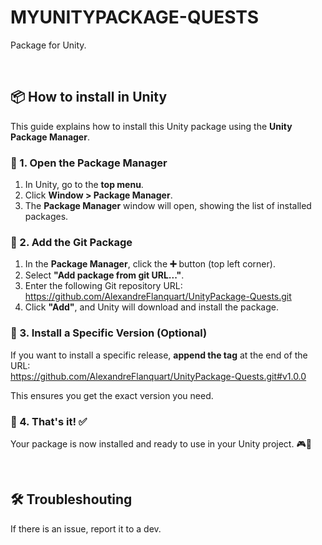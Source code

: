 # MYUNITYPACKAGE-QUESTS 
Package for Unity.

<br>

## 📦 How to install in Unity
This guide explains how to install this Unity package using the **Unity Package Manager**.

### 🔹 1. Open the Package Manager
1. In Unity, go to the **top menu**.
2. Click **Window > Package Manager**.
3. The **Package Manager** window will open, showing the list of installed packages.

### 🔹 2. Add the Git Package
1. In the **Package Manager**, click the **➕** button (top left corner).
2. Select **"Add package from git URL..."**.
3. Enter the following Git repository URL: <br>
   https://github.com/AlexandreFlanquart/UnityPackage-Quests.git
4. Click **"Add"**, and Unity will download and install the package.

### 🔹 3. Install a Specific Version (Optional)
If you want to install a specific release, **append the tag** at the end of the URL: <br>
https://github.com/AlexandreFlanquart/UnityPackage-Quests.git#v1.0.0

This ensures you get the exact version you need.

### 🔹 4. That's it! ✅
Your package is now installed and ready to use in your Unity project. 🎮🚀

<br>

## 🛠️ Troubleshouting
If there is an issue, report it to a dev.
